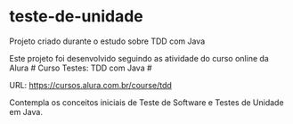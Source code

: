 # teste-de-unidade
Projeto criado durante o estudo sobre TDD com Java

Este projeto foi desenvolvido seguindo as atividade do curso online da Alura # Curso Testes: TDD com Java #

URL: https://cursos.alura.com.br/course/tdd

Contempla os conceitos iniciais de Teste de Software e Testes de Unidade em Java.
